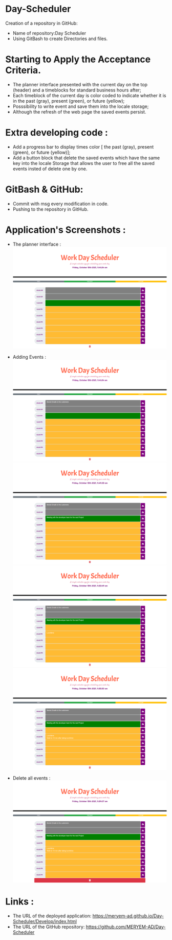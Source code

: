 # Day-Scheduler

Creation of a repository in GitHub:

  * Name of repository:Day Scheduler
  * Using GitBash to create Directories and files.

# Starting to Apply the Acceptance Criteria.

 * The planner interface presented with the current day on the top (header) and  a timeblocks for standard business hours after;
 * Each timeblock of the current day is color coded to indicate whether it is in the past (gray), present (green), or future (yellow);
 * Posssibility to write event and save them into the locale storage;
 * Although the refresh of the web page the saved events persist.


# Extra developing code :

* Add a progress bar to display times color [ the past (gray), present (green), or future (yellow)];
* Add a button block that delete the saved events which have the same key into the locale Storage that allows the user to free all the saved events 
   insted of delete one by one.

# GitBash & GitHub:

* Commit with msg every modification in code.
* Pushing to the repository in GitHub. 


# Application's Screenshots :

* The planner interface :
![Planner_Interface](Screenshots/Planner_Interface.png)

* Adding Events :
![Event1](Screenshots/Event1.png)
![Event2](Screenshots/Event2.png)
![Event3](Screenshots/Event3.png)
![Event4](Screenshots/Event4.png)

* Delete all events :
![Delete_Events](Screenshots/Delete_Events.png)

# Links :

* The URL of the deployed application: https://meryem-ad.github.io/Day-Scheduler/Develop/index.html
* The URL of the GitHub repository: https://github.com/MERYEM-AD/Day-Scheduler
